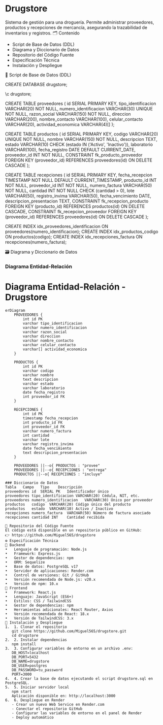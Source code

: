 # Drugstore

Sistema de gestión para una droguería. Permite administrar proveedores, productos y recepciones de mercancía, asegurando la trazabilidad de inventarios y registros.
🗂️ Contenido
- Script de Base de Datos (DDL)
- Diagrama y Diccionario de Datos
- Repositorio del Código Fuente
- Especificación Técnica
- Instalación y Despliegue

📜 Script de Base de Datos (DDL)

CREATE DATABASE drugstore;

\c drugstore;

CREATE TABLE proveedores (
    id SERIAL PRIMARY KEY,
    tipo_identificacion VARCHAR(20) NOT NULL,
    numero_identificacion VARCHAR(30) UNIQUE NOT NULL,
    razon_social VARCHAR(150) NOT NULL,
    direccion VARCHAR(200),
    nombre_contacto VARCHAR(100),
    celular_contacto VARCHAR(20),
    actividad_economica VARCHAR(4)[]
);

CREATE TABLE productos (
    id SERIAL PRIMARY KEY,
    codigo VARCHAR(20) UNIQUE NOT NULL,
    nombre VARCHAR(150) NOT NULL,
    descripcion TEXT,
    estado VARCHAR(10) CHECK (estado IN ('Activo', 'Inactivo')),
    laboratorio VARCHAR(100),
    fecha_registro DATE DEFAULT CURRENT_DATE,
    proveedor_id INT NOT NULL,
    CONSTRAINT fk_producto_proveedor FOREIGN KEY (proveedor_id) REFERENCES proveedores(id) ON DELETE CASCADE
);

CREATE TABLE recepciones (
    id SERIAL PRIMARY KEY,
    fecha_recepcion TIMESTAMP NOT NULL DEFAULT CURRENT_TIMESTAMP,
    producto_id INT NOT NULL,
    proveedor_id INT NOT NULL,
    numero_factura VARCHAR(50) NOT NULL,
    cantidad INT NOT NULL CHECK (cantidad > 0),
    lote VARCHAR(50),
    registro_invima VARCHAR(50),
    fecha_vencimiento DATE,
    descripcion_presentacion TEXT,
    CONSTRAINT fk_recepcion_producto FOREIGN KEY (producto_id) REFERENCES productos(id) ON DELETE CASCADE,
    CONSTRAINT fk_recepcion_proveedor FOREIGN KEY (proveedor_id) REFERENCES proveedores(id) ON DELETE CASCADE
);

CREATE INDEX idx_proveedores_identificacion ON proveedores(numero_identificacion);
CREATE INDEX idx_productos_codigo ON productos(codigo);
CREATE INDEX idx_recepciones_factura ON recepciones(numero_factura);

🗃️ Diagrama y Diccionario de Datos
### Diagrama Entidad-Relación
# Diagrama Entidad-Relación - Drugstore

```mermaid
erDiagram
    PROVEEDORES {
        int id PK
        varchar tipo_identificacion
        varchar numero_identificacion
        varchar razon_social
        varchar direccion
        varchar nombre_contacto
        varchar celular_contacto
        varchar[] actividad_economica
    }

    PRODUCTOS {
        int id PK
        varchar codigo
        varchar nombre
        text descripcion
        varchar estado
        varchar laboratorio
        date fecha_registro
        int proveedor_id FK
    }

    RECEPCIONES {
        int id PK
        timestamp fecha_recepcion
        int producto_id FK
        int proveedor_id FK
        varchar numero_factura
        int cantidad
        varchar lote
        varchar registro_invima
        date fecha_vencimiento
        text descripcion_presentacion
    }

    PROVEEDORES ||--o{ PRODUCTOS : "provee"
    PROVEEDORES ||--o{ RECEPCIONES : "entrega"
    PRODUCTOS ||--o{ RECEPCIONES : "incluye"

### Diccionario de Datos
Tabla	Campo	Tipo	Descripción
proveedores	id	SERIAL PK	Identificador único
proveedores	tipo_identificacion	VARCHAR(20)	Cédula, NIT, etc.
proveedores	numero_identificacion	VARCHAR(30)	Único por proveedor
productos	codigo	VARCHAR(20)	Código único del producto
productos	estado	VARCHAR(10)	Activo / Inactivo
recepciones	numero_factura	VARCHAR(50)	Número de factura asociado
recepciones	cantidad INT	Cantidad recibida

📂 Repositorio del Código Fuente
El código está disponible en un repositorio público en GitHub:
👉 https://github.com/Miguel565/drugstore
⚙️ Especificación Técnica
🔹 Backend
•	Lenguaje de programación: Node.js
•	Framework: Express.js
•	Gestor de dependencias: npm
•	ORM: Sequelize
•	Base de datos: PostgreSQL v17
•	Servidor de aplicaciones: Render.com
•	Control de versiones: Git / GitHub
•	Versión recomendada de Node.js: v20.x
•	Versión de npm: 10.x
🔹 Frontend
•	Framework: React.js
•	Lenguaje: JavaScript (ES6+)
•	Estilos: CSS / TailwindCSS
•	Gestor de dependencias: npm
•	Herramientas adicionales: React Router, Axios
•	Versión recomendada de React: 18.x
•	Versión de TailwindCSS: 3.x
🚀 Instalación y Despliegue
1.	1. Clonar el repositorio
   git clone https://github.com/Miguel565/drugstore.git
   cd drugstore
2.	2. Instalar dependencias
   npm install
3.	3. Configurar variables de entorno en un archivo .env:
   DB_HOST=localhost
   DB_PORT=5432
   DB_NAME=drugstore
   DB_USER=postgres
   DB_PASSWORD=tu_password
   PORT=3000
4.	4. Crear la base de datos ejecutando el script drugstore.sql en PostgreSQL.
5.	5. Iniciar servidor local
   npm start
   Aplicación disponible en: http://localhost:3000
6.	6. Despliegue en Render
   - Crear un nuevo Web Service en Render.com
   - Conectar el repositorio GitHub
   - Configurar las variables de entorno en el panel de Render
   - Deploy automático 
